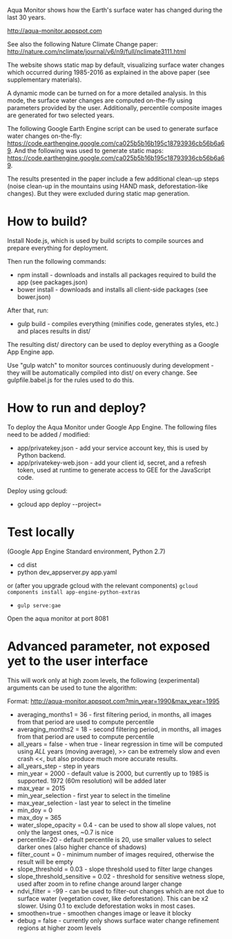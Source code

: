 Aqua Monitor shows how the Earth's surface water has changed during the last 30 years.

http://aqua-monitor.appspot.com

See also the following Nature Climate Change paper: http://nature.com/nclimate/journal/v6/n9/full/nclimate3111.html

The website shows static map by default, visualizing surface water changes which occurred during 1985-2016 as explained in the above paper (see supplementary materials).

A dynamic mode can be turned on for a more detailed analysis. In this mode, the surface water changes are computed on-the-fly using parameters provided by the user. Additionally, percentile composite images are generated for two selected years.

The following Google Earth Engine script can be used to generate surface water changes on-the-fly: https://code.earthengine.google.com/ca025b5b16b195c18793936cb56b6a69. And the following was used to generate static maps: https://code.earthengine.google.com/ca025b5b16b195c18793936cb56b6a69.

The results presented in the paper include a few additional clean-up steps (noise clean-up in the mountains using HAND mask, deforestation-like changes). But they were excluded during static map generation.

# How to build?

Install Node.js, which is used by build scripts to compile sources and prepare everything for deployment.

Then run the following commands:

* npm install - downloads and installs all packages required to build the app (see packages.json)
* bower install - downloads and installs all client-side packages (see bower.json)

After that, run:

* gulp build - compiles everything (minifies code, generates styles, etc.) and places results in dist/

The resulting dist/ directory can be used to deploy everything as a Google App Engine app.

Use "gulp watch" to monitor sources continuously during development - they will be automatically compiled into dist/ on every change.
See gulpfile.babel.js for the rules used to do this.

# How to run and deploy?

To deploy the Aqua Monitor under Google App Engine. The following files need to be added / modified:

* app/privatekey.json - add your service account key, this is used by Python backend.
* app/privatekey-web.json - add your client id, secret, and a refresh token, used at runtime to generate access to GEE for the JavaScript code.

Deploy using gcloud:

* gcloud app deploy --project=<your-app-engine-project-name>

# Test locally

(Google App Engine Standard environment, Python 2.7)

* cd dist
* python dev_appserver.py app.yaml

or (after you upgrade gcloud with the relevant components) `gcloud components install app-engine-python-extras`
* `gulp serve:gae`

Open the aqua monitor at port 8081


# Advanced parameter, not exposed yet to the user interface

This will work only at high zoom levels, the following (experimental) arguments can be used to tune the algorithm:

Format: http://aqua-monitor.appspot.com?min_year=1990&max_year=1995

* averaging_months1 = 36 - first filtering period, in months, all images from that period are used to compute percentile
* averaging_months2 = 18 - second filtering period, in months, all images from that period are used to compute percentile
* all_years = false - when true - linear regression in time will be computed using *ALL* years (moving average), >> can be extremely slow and even crash <<, but also produce much more accurate results.
* all_years_step - step in years
* min_year = 2000 - default value is 2000, but currently up to 1985 is supported. 1972 (60m resolution) will be added later
* max_year = 2015
* min_year_selection - first year to select in the timeline
* max_year_selection - last year to select in the timeline
* min_doy = 0
* max_doy = 365
* water_slope_opacity = 0.4 - can be used to show all slope values, not only the largest ones, ~0.7 is nice
* percentile=20 - default percentile is 20, use smaller values to select darker ones (also higher chance of shadows)
* filter_count = 0 - minimum number of images required, otherwise the result will be empty
* slope_threshold = 0.03 - slope threshold used to filter large changes
* slope_threshold_sensitive = 0.02 - threshold for sensitive wetness slope, used after zoom in to refine change around larger change
* ndvi_filter = -99 - can be used to filter-out changes which are not due to surface water (vegetation cover, like deforestation). This can be x2 slower. Using 0.1 to exclude deforestation woks in most cases.
* smoothen=true - smoothen changes image or leave it blocky
* debug = false -  currently only shows surface water change refinement regions at higher zoom levels
